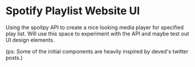 # Spotify Playlist Website UI

Using the spoitpy API to create a nice looking media player for specified play list. 
Will use this space to experiment with the API and maybe test out UI design elements. 


(ps: Some of the initial components are heavily inspired by deved's twitter posts.)